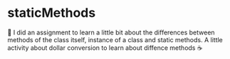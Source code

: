 # staticMethods
💁 I did an assignment to learn a little bit about the differences between methods of the class itself, instance of a class and static methods. A little activity about dollar conversion to learn about diffence methods ☕
